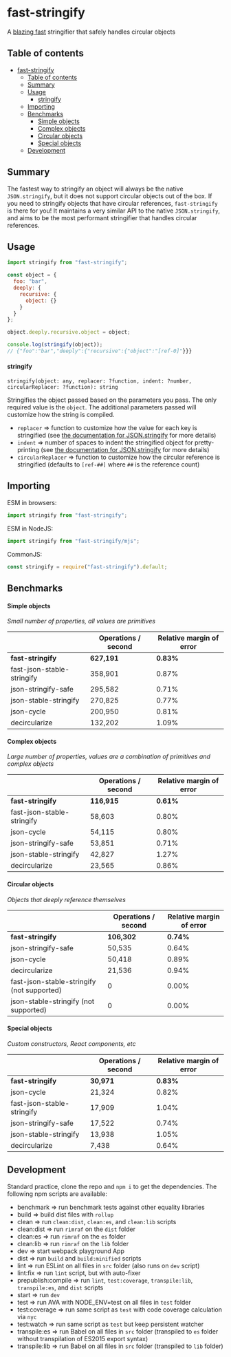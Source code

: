 # fast-stringify

A [blazing fast](#benchmarks) stringifier that safely handles circular objects

## Table of contents

- [fast-stringify](#fast-stringify)
  - [Table of contents](#Table-of-contents)
  - [Summary](#Summary)
  - [Usage](#Usage)
      - [stringify](#stringify)
  - [Importing](#Importing)
  - [Benchmarks](#Benchmarks)
      - [Simple objects](#Simple-objects)
      - [Complex objects](#Complex-objects)
      - [Circular objects](#Circular-objects)
      - [Special objects](#Special-objects)
  - [Development](#Development)

## Summary

The fastest way to stringify an object will always be the native `JSON.stringify`, but it does not support circular objects out of the box. If you need to stringify objects that have circular references, `fast-stringify` is there for you! It maintains a very similar API to the native `JSON.stringify`, and aims to be the most performant stringifier that handles circular references.

## Usage

```javascript
import stringify from "fast-stringify";

const object = {
  foo: "bar",
  deeply: {
    recursive: {
      object: {}
    }
  }
};

object.deeply.recursive.object = object;

console.log(stringify(object));
// {"foo":"bar","deeply":{"recursive":{"object":"[ref-0]"}}}
```

#### stringify

`stringify(object: any, replacer: ?function, indent: ?number, circularReplacer: ?function): string`

Stringifies the object passed based on the parameters you pass. The only required value is the `object`. The additional parameters passed will customize how the string is compiled.

- `replacer` => function to customize how the value for each key is stringified (see [the documentation for JSON.stringify](https://developer.mozilla.org/en-US/docs/Web/JavaScript/Reference/Global_Objects/JSON/stringify) for more details)
- `indent` => number of spaces to indent the stringified object for pretty-printing (see [the documentation for JSON.stringify](https://developer.mozilla.org/en-US/docs/Web/JavaScript/Reference/Global_Objects/JSON/stringify) for more details)
- `circularReplacer` => function to customize how the circular reference is stringified (defaults to `[ref-##]` where `##` is the reference count)

## Importing

ESM in browsers:

```javascript
import stringify from "fast-stringify";
```

ESM in NodeJS:

```javascript
import stringify from "fast-stringify/mjs";
```

CommonJS:

```javascript
const stringify = require("fast-stringify").default;
```

## Benchmarks

#### Simple objects

_Small number of properties, all values are primitives_

|                            | Operations / second | Relative margin of error |
| -------------------------- | ------------------- | ------------------------ |
| **fast-stringify**         | **627,191**         | **0.83%**                |
| fast-json-stable-stringify | 358,901             | 0.87%                    |
| json-stringify-safe        | 295,582             | 0.71%                    |
| json-stable-stringify      | 270,825             | 0.77%                    |
| json-cycle                 | 200,950             | 0.81%                    |
| decircularize              | 132,202             | 1.09%                    |

#### Complex objects

_Large number of properties, values are a combination of primitives and complex objects_

|                            | Operations / second | Relative margin of error |
| -------------------------- | ------------------- | ------------------------ |
| **fast-stringify**         | **116,915**         | **0.61%**                |
| fast-json-stable-stringify | 58,603              | 0.80%                    |
| json-cycle                 | 54,115              | 0.80%                    |
| json-stringify-safe        | 53,851              | 0.71%                    |
| json-stable-stringify      | 42,827              | 1.27%                    |
| decircularize              | 23,565              | 0.86%                    |

#### Circular objects

_Objects that deeply reference themselves_

|                                            | Operations / second | Relative margin of error |
| ------------------------------------------ | ------------------- | ------------------------ |
| **fast-stringify**                         | **106,302**         | **0.74%**                |
| json-stringify-safe                        | 50,535              | 0.64%                    |
| json-cycle                                 | 50,418              | 0.89%                    |
| decircularize                              | 21,536              | 0.94%                    |
| fast-json-stable-stringify (not supported) | 0                   | 0.00%                    |
| json-stable-stringify (not supported)      | 0                   | 0.00%                    |

#### Special objects

_Custom constructors, React components, etc_

|                            | Operations / second | Relative margin of error |
| -------------------------- | ------------------- | ------------------------ |
| **fast-stringify**         | **30,971**          | **0.83%**                |
| json-cycle                 | 21,324              | 0.82%                    |
| fast-json-stable-stringify | 17,909              | 1.04%                    |
| json-stringify-safe        | 17,522              | 0.74%                    |
| json-stable-stringify      | 13,938              | 1.05%                    |
| decircularize              | 7,438               | 0.64%                    |

## Development

Standard practice, clone the repo and `npm i` to get the dependencies. The following npm scripts are available:

- benchmark => run benchmark tests against other equality libraries
- build => build dist files with `rollup`
- clean => run `clean:dist`, `clean:es`, and `clean:lib` scripts
- clean:dist => run `rimraf` on the `dist` folder
- clean:es => run `rimraf` on the `es` folder
- clean:lib => run `rimraf` on the `lib` folder
- dev => start webpack playground App
- dist => run `build` and `build:minified` scripts
- lint => run ESLint on all files in `src` folder (also runs on `dev` script)
- lint:fix => run `lint` script, but with auto-fixer
- prepublish:compile => run `lint`, `test:coverage`, `transpile:lib`, `transpile:es`, and `dist` scripts
- start => run `dev`
- test => run AVA with NODE_ENV=test on all files in `test` folder
- test:coverage => run same script as `test` with code coverage calculation via `nyc`
- test:watch => run same script as `test` but keep persistent watcher
- transpile:es => run Babel on all files in `src` folder (transpiled to `es` folder without transpilation of ES2015 export syntax)
- transpile:lib => run Babel on all files in `src` folder (transpiled to `lib` folder)
